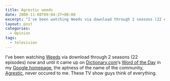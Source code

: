 ```yaml
---
title: Agrestic weeds
date: 2006-11-08T09:04:37+00:00
excerpt: "I've been watching Weeds via download through 2 seasons (22 episodes) now and until it came up on Dictionary.com's"
layout: post
categories:
  - Opinion
tags:
  - television
---
```

I&#8217;ve been watching [Weeds](http://www.sho.com/sho/weeds/home) via download through 2 seasons (22 episodes) now and until it came up on [Dictionary.com](http://www.dictionary.com/)&#8216;s [Word of the Day](http://dictionary.reference.com/wordoftheday/) in my [Google homepage](http://www.google.ca/ig), the aptness of the name of the community, [Agrestic](http://dictionary.reference.com/search?q=agrestic), never occured to me. These TV show guys think of everything.